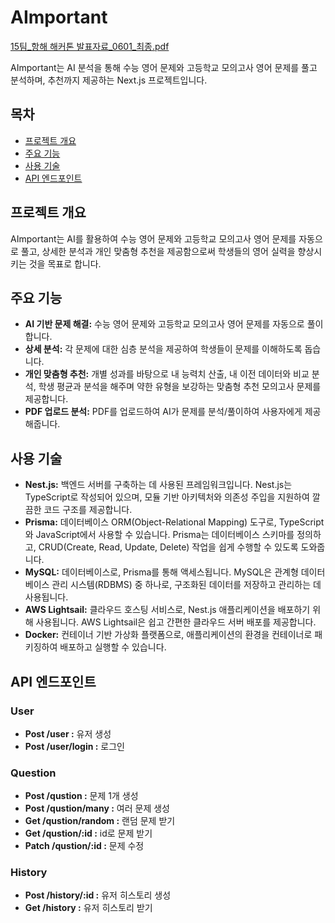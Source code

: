 # AImportant
[15팀_항해 해커톤 발표자료_0601_최종.pdf](https://github.com/user-attachments/files/15520533/15._._0601_.pdf)

AImportant는 AI 분석을 통해 수능 영어 문제와 고등학교 모의고사 영어 문제를 풀고 분석하며, 추천까지 제공하는 Next.js 프로젝트입니다.

## 목차

- [프로젝트 개요](#프로젝트-개요)
- [주요 기능](#주요-기능)
- [사용 기술](#사용-기술)
- [API 엔드포인트](#API-엔드포인트)

## 프로젝트 개요

AImportant는 AI를 활용하여 수능 영어 문제와 고등학교 모의고사 영어 문제를 자동으로 풀고, 상세한 분석과 개인 맞춤형 추천을 제공함으로써 학생들의 영어 실력을 향상시키는 것을 목표로 합니다.

## 주요 기능

- **AI 기반 문제 해결:** 수능 영어 문제와 고등학교 모의고사 영어 문제를 자동으로 풀이합니다.
- **상세 분석:** 각 문제에 대한 심층 분석을 제공하여 학생들이 문제를 이해하도록 돕습니다.
- **개인 맞춤형 추천:** 개별 성과를 바탕으로 내 능력치 산출, 내 이전 데이터와 비교 분석, 학생 평균과 분석을 해주며 약한 유형을 보강하는 맞춤형 추천 모의고사 문제를 제공합니다.
- **PDF 업로드 분석:** PDF를 업로드하여 AI가 문제를 분석/풀이하여 사용자에게 제공해줍니다.

## 사용 기술


- **Nest.js:** 백엔드 서버를 구축하는 데 사용된 프레임워크입니다. Nest.js는 TypeScript로 작성되어 있으며, 모듈 기반 아키텍처와 의존성 주입을 지원하여 깔끔한 코드 구조를 제공합니다.
- **Prisma:** 데이터베이스 ORM(Object-Relational Mapping) 도구로, TypeScript와 JavaScript에서 사용할 수 있습니다. Prisma는 데이터베이스 스키마를 정의하고, CRUD(Create, Read, Update, Delete) 작업을 쉽게 수행할 수 있도록 도와줍니다.
- **MySQL:** 데이터베이스로, Prisma를 통해 액세스됩니다. MySQL은 관계형 데이터베이스 관리 시스템(RDBMS) 중 하나로, 구조화된 데이터를 저장하고 관리하는 데 사용됩니다.
- **AWS Lightsail:** 클라우드 호스팅 서비스로, Nest.js 애플리케이션을 배포하기 위해 사용됩니다. AWS Lightsail은 쉽고 간편한 클라우드 서버 배포를 제공합니다.
- **Docker:** 컨테이너 기반 가상화 플랫폼으로, 애플리케이션의 환경을 컨테이너로 패키징하여 배포하고 실행할 수 있습니다.

## API 엔드포인트

  ### User
  - **Post /user :** 유저 생성 
  - **Post /user/login :** 로그인
  ### Question
  - **Post /qustion :** 문제 1개 생성 
  - **Post /qustion/many :** 여러 문제 생성
  - **Get /qustion/random :** 랜덤 문제 받기
  - **Get /qustion/:id :** id로 문제 받기
  - **Patch /qustion/:id :** 문제 수정
  ### History
  - **Post /history/:id :** 유저 히스토리 생성
  - **Get /history :** 유저 히스토리 받기
